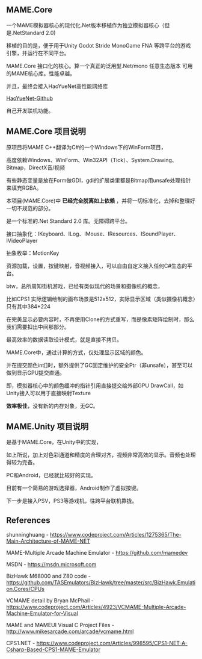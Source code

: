 ## MAME.Core

一个MAME模拟器核心的现代化.Net版本移植作为独立模拟器核心（但是.NetStandard 2.0)

移植的目的是，便于用于Unity Godot Stride MonoGame FNA 等跨平台的游戏引擎，并运行在不同平台。

MAME.Core 接口化的核心。算一个真正的泛用型.Net/mono 任意生态版本 可用的MAME核心库。性能卓越。

并且，最终会接入HaoYueNet高性能网络库

[HaoYueNet-Github](https://github.com/Sin365/HaoYueNet "HaoYueNet-Github")

自己开发联机功能。

## MAME.Core 项目说明

原项目将MAME C++翻译为C#的一个Windows下的WinForm项目，

高度依赖Windows、WinForm、Win32API（Tick）、System.Drawing、Bitmap，DirectX音/视频

有些静态变量是放在Form做GDI，gdi的扩展类里都是Bitmap用unsafe处理指针来填充RGBA。

本项目(MAME.Core)中 **已经完全脱离如上依赖** ，并将一切标准化，去掉和整理好一切不规范的部分。

是一个标准的.Net Standard 2.0 库。无障碍跨平台。

接口抽象化：IKeyboard、ILog、IMouse、IResources、ISoundPlayer、IVideoPlayer

抽象枚举：MotionKey

资源加载，设置，按键映射，音视频接入，可以自由自定义接入任何C#生态的平台。

btw，总所周知街机游戏，已经有类似现代的场景和摄像机的概念，

比如CPS1 实际逻辑绘制的画布场景是512x512，实际显示区域（类似摄像机概念）只有其中384*224

在完美显示必要内容时，不再使用Clone的方式重写，而是像素矩阵绘制时，那么我们需要扣出中间那部分。

最高效率的数据读取设计模式，就是直接不拷贝。

MAME.Core中，通过计算的方式，仅处理显示区域的颜色。

并在提交颜色int[]时，额外提供了GC固定维护的安全Ptr（非unsafe），甚至可以做到显示GPU提交直通。

即，模拟器核心中的颜色缓冲的指针引用直接提交给外部GPU DrawCall，如Unity接入可以用于直接映射Texture

**效率极佳**，没有新的内存对象，无GC。

## MAME.Unity 项目说明

是基于MAME.Core，在Unity中的实现，

如上所说，加上对色彩通道和精度的合理对齐，视频非常高效的显示。音频也处理得较为完备。

PC和Android，已经就比较好的实现。

目前有一个简易的游戏选择器，Android制作了虚拟按键。

下一步是接入PSV，PS3等游戏机，往跨平台联机靠拢。

## References

shunninghuang - https://www.codeproject.com/Articles/1275365/The-Main-Architecture-of-MAME-NET

MAME-Multiple Arcade Machine Emulator - https://github.com/mamedev

MSDN - https://msdn.microsoft.com

BizHawk M68000 and Z80 code - https://github.com/TASEmulators/BizHawk/tree/master/src/BizHawk.Emulation.Cores/CPUs

VCMAME detail by Bryan McPhail - https://www.codeproject.com/Articles/4923/VCMAME-Multiple-Arcade-Machine-Emulator-for-Visual

MAME and MAMEUI Visual C Project Files - http://www.mikesarcade.com/arcade/vcmame.html

CPS1.NET - https://www.codeproject.com/Articles/998595/CPS1-NET-A-Csharp-Based-CPS1-MAME-Emulator